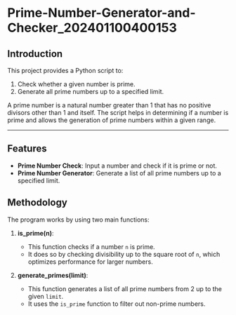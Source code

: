# Prime-Number-Generator-and-Checker_202401100400153

## Introduction

This project provides a Python script to:
1. Check whether a given number is prime.
2. Generate all prime numbers up to a specified limit.

A prime number is a natural number greater than 1 that has no positive divisors other than 1 and itself. The script helps in determining if a number is prime and allows the generation of prime numbers within a given range.

---

## Features

- **Prime Number Check**: Input a number and check if it is prime or not.
- **Prime Number Generator**: Generate a list of all prime numbers up to a specified limit.

## Methodology

The program works by using two main functions:

1. **is_prime(n)**:
   - This function checks if a number `n` is prime.
   - It does so by checking divisibility up to the square root of `n`, which optimizes performance for larger numbers.

2. **generate_primes(limit)**:
   - This function generates a list of all prime numbers from 2 up to the given `limit`.
   - It uses the `is_prime` function to filter out non-prime numbers.




